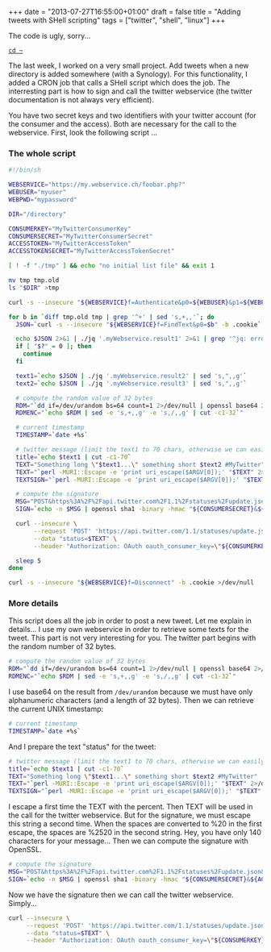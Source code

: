 +++
date = "2013-07-27T16:55:00+01:00"
draft = false
title = "Adding tweets with SHell scripting"
tags = ["twitter", "shell", "linux"]
+++

The code is ugly, sorry...

<!--more-->

[`cd ~`](/)

The last week, I worked on a very small project. Add tweets when a new directory
is added somewhere (with a Synology). For this functionality, I added a CRON job
that calls a SHell script which does the job. The interresting part is how to
sign and call the twitter webservice (the twitter documentation is not always
very efficient).

You have two secret keys and two identifiers with your twitter account (for the
consumer and the access). Both are necessary for the call to the webservice.
First, look the following script ...

### The whole script

```bash
#!/bin/sh

WEBSERVICE="https://my.webservice.ch/foobar.php?"
WEBUSER="myuser"
WEBPWD="mypassword"

DIR="/directory"

CONSUMERKEY="MyTwitterConsumerKey"
CONSUMERSECRET="MyTwitterConsumerSecret"
ACCESSTOKEN="MyTwitterAccessToken"
ACCESSTOKENSECRET="MyTwitterAccessTokenSecret"

[ ! -f "./tmp" ] && echo "no initial list file" && exit 1

mv tmp tmp.old
ls "$DIR" >tmp

curl -s --insecure "${WEBSERVICE}f=Authenticate&p0=${WEBUSER}&p1=${WEBPWD}" -c .cookie >/dev/null

for b in `diff tmp.old tmp | grep '^+' | sed 's,+,,'`; do
  JSON=`curl -s --insecure "${WEBSERVICE}f=FindText&p0=$b" -b .cookie`

  echo $JSON 2>&1 | ./jq '.myWebservice.result1' 2>&1 | grep '^jq: error:' >/dev/null
  if [ "$?" = 0 ]; then
    continue
  fi

  text1=`echo $JSON | ./jq '.myWebservice.result2' | sed 's,",,g'`
  text2=`echo $JSON | ./jq '.myWebservice.result3' | sed 's,",,g'`

  # compute the random value of 32 bytes
  RDM="`dd if=/dev/urandom bs=64 count=1 2>/dev/null | openssl base64 2>/dev/null`"
  RDMENC="`echo $RDM | sed -e 's,+,,g' -e 's,/,,g' | cut -c1-32`"

  # current timestamp
  TIMESTAMP=`date +%s`

  # twitter message (limit the text1 to 70 chars, otherwise we can easily exceed 140 chars)
  title=`echo $text1 | cut -c1-70`
  TEXT="Something long \"$text1...\" something short $text2 #MyTwitter"
  TEXT="`perl -MURI::Escape -e 'print uri_escape($ARGV[0]);' "$TEXT" 2>/dev/null`"
  TEXTSIGN="`perl -MURI::Escape -e 'print uri_escape($ARGV[0]);' "$TEXT" 2>/dev/null`"

  # compute the signature
  MSG="POST&https%3A%2F%2Fapi.twitter.com%2F1.1%2Fstatuses%2Fupdate.json&oauth_consumer_key%3D${CONSUMERKEY}%26oauth_nonce%3D${RDMENC}%26oauth_signature_method%3DHMAC-SHA1%26oauth_timestamp%3D${TIMESTAMP}%26oauth_token%3D${ACCESSTOKEN}%26oauth_version%3D1.0%26status%3D${TEXTSIGN}"
  SIGN=`echo -n $MSG | openssl sha1 -binary -hmac "${CONSUMERSECRET}&${ACCESSTOKENSECRET}" 2>/dev/null | openssl base64 2>/dev/null | sed -e s'/+/%2B/' -e s'/\//%2F/' -e s'/=/%3D/'`

  curl --insecure \
       --request 'POST' 'https://api.twitter.com/1.1/statuses/update.json' \
       --data "status=$TEXT" \
       --header "Authorization: OAuth oauth_consumer_key=\"${CONSUMERKEY}\", oauth_nonce=\"${RDMENC}\", oauth_signature=\"$SIGN\", oauth_signature_method=\"HMAC-SHA1\", oauth_timestamp=\"$TIMESTAMP\", oauth_token=\"${ACCESSTOKEN}\", oauth_version=\"1.0\""

  sleep 5
done

curl -s --insecure "${WEBSERVICE}f=Disconnect" -b .cookie >/dev/null
```

### More details

This script does all the job in order to post a new tweet. Let me explain in
details... I use my own webservice in order to retrieve some texts for the
tweet. This part is not very interesting for you. The twitter part begins with
the random number of 32 bytes.

```bash
# compute the random value of 32 bytes
RDM="`dd if=/dev/urandom bs=64 count=1 2>/dev/null | openssl base64 2>/dev/null`"
RDMENC="`echo $RDM | sed -e 's,+,,g' -e 's,/,,g' | cut -c1-32`"
```

I use base64 on the result from `/dev/urandom` because we must have only
alphanumeric characters (and a length of 32 bytes). Then we can retrieve the
current UNIX timestamp:

```bash
# current timestamp
TIMESTAMP=`date +%s`
```

And I prepare the text "status" for the tweet:

```bash
# twitter message (limit the text1 to 70 chars, otherwise we can easily exceed 140 chars)
title=`echo $text1 | cut -c1-70`
TEXT="Something long \"$text1...\" something short $text2 #MyTwitter"
TEXT="`perl -MURI::Escape -e 'print uri_escape($ARGV[0]);' "$TEXT" 2>/dev/null`"
TEXTSIGN="`perl -MURI::Escape -e 'print uri_escape($ARGV[0]);' "$TEXT" 2>/dev/null`"
```

I escape a first time the TEXT with the percent. Then TEXT will be used in the
call for the twitter webservice. But for the signature, we must escape this
string a second time. When the spaces are converted to %20 in the first escape,
the spaces are %2520 in the second string. Hey, you have only 140 characters for
your message... Then we can compute the signature with OpenSSL.

```bash
# compute the signature
MSG="POST&https%3A%2F%2Fapi.twitter.com%2F1.1%2Fstatuses%2Fupdate.json&oauth_consumer_key%3D${CONSUMERKEY}%26oauth_nonce%3D${RDMENC}%26oauth_signature_method%3DHMAC-SHA1%26oauth_timestamp%3D${TIMESTAMP}%26oauth_token%3D${ACCESSTOKEN}%26oauth_version%3D1.0%26status%3D${TEXTSIGN}"
SIGN=`echo -n $MSG | openssl sha1 -binary -hmac "${CONSUMERSECRET}&${ACCESSTOKENSECRET}" 2>/dev/null | openssl base64 2>/dev/null | sed -e s'/+/%2B/' -e s'/\//%2F/' -e s'/=/%3D/'`
```

Now we have the signature then we can call the twitter webservice. Simply...

```bash
curl --insecure \
     --request 'POST' 'https://api.twitter.com/1.1/statuses/update.json' \
     --data "status=$TEXT" \
     --header "Authorization: OAuth oauth_consumer_key=\"${CONSUMERKEY}\", oauth_nonce=\"${RDMENC}\", oauth_signature=\"$SIGN\", oauth_signature_method=\"HMAC-SHA1\", oauth_timestamp=\"$TIMESTAMP\", oauth_token=\"${ACCESSTOKEN}\", oauth_version=\"1.0\""
```
